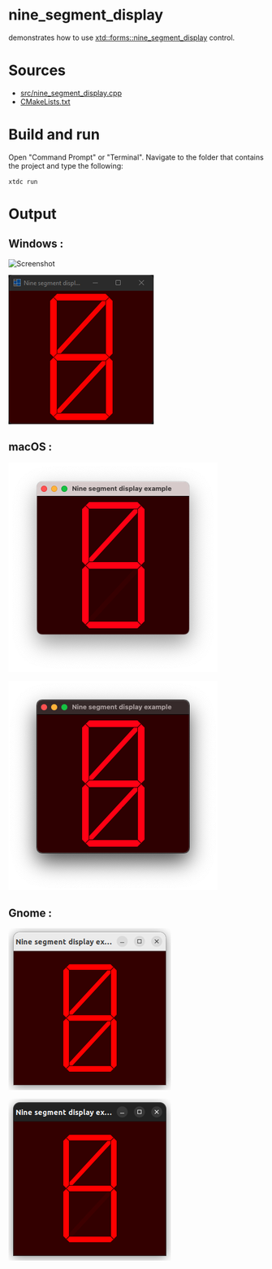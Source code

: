 # nine_segment_display

demonstrates how to use [xtd::forms::nine_segment_display](../../../../src/xtd.forms/include/xtd/forms/nine_segment_display.h) control.

# Sources

* [src/nine_segment_display.cpp](src/nine_segment_display.cpp)
* [CMakeLists.txt](CMakeLists.txt)

# Build and run

Open "Command Prompt" or "Terminal". Navigate to the folder that contains the project and type the following:

```shell
xtdc run
```

# Output

## Windows :

![Screenshot](../../../../docs/pictures/examples/controls/nine_segment_display_w.png)

![Screenshot](../../../../docs/pictures/examples/controls/nine_segment_display_wd.png)

## macOS :

![Screenshot](../../../../docs/pictures/examples/controls/nine_segment_display_m.png)

![Screenshot](../../../../docs/pictures/examples/controls/nine_segment_display_md.png)

## Gnome :

![Screenshot](../../../../docs/pictures/examples/controls/nine_segment_display_g.png)

![Screenshot](../../../../docs/pictures/examples/controls/nine_segment_display_gd.png)
